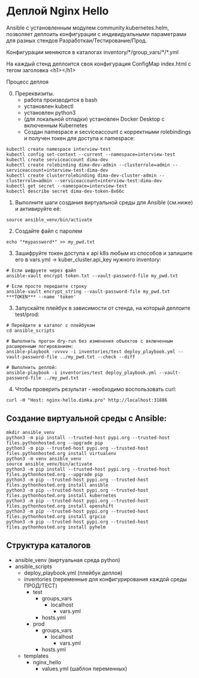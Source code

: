 # Деплой Nginx Hello
Ansible с установленным модулем community.kubernetes.helm, позволяет деплоить конфигурации 
с индивидуальными параметрами для разных стендов Разработкаи/Тестирование/Прод.

Конфигурации меняются в каталогах inventory/\*/group_vars/\*/*.yml

На каждый стенд деплоится своя конфигурация ConfigMap index.html с тегом заголовка \<h1>\</h1>

Процесс деплоя

0. Пререквизиты.
    - работа производится в bash
    - установлен kubectl
    - установлен python3
    - (для локальной отладки) установлен Docker Desktop с включенным Kubernetes
    - Создан namespace и secviceaccount с корректными rolebindings и получен токен для доступа к namespace:
```
kubectl create namespace interview-test
kubectl config set-context --current --namespace=interview-test
kubectl create serviceaccount dima-dev
kubectl create rolebinding dima-dev-admin --clusterrole=admin --serviceaccount=interview-test:dima-dev
kubectl create clusterrolebinding dima-dev-cluster-admin --clusterrole=admin --serviceaccount=interview-test:dima-dev
kubectl get secret --namespace=interview-test
kubectl describe secret dima-dev-token-8x66c
```

1. Выполните шаги создания виртуальной среды для Ansible (см.ниже) и активируйте её:
```
source ansible_venv/bin/activate
```
2. Создайте файл с паролем
```
echo "*mypassword*" >> my_pwd.txt
```
3. Зашифруйте токен доступа к api k8s любым из способов и запишите его в vars.yml -> kuber_cluster.api_key нужного inventory:
```
# Если шифруете через файл
ansible-vault encrypt token.txt --vault-password-file my_pwd.txt

# Если просто передаете строку
ansible-vault encrypt_string --vault-password-file my_pwd.txt ***TOKEN*** --name 'token'
```
3. Запускайте плейбук в зависимости от стенда, на который деплоите test/prod:
```
# Перейдите в каталог с плейбуком
cd ansible_scripts

# Выполнить прогон dry-run без изменения объектов с включенным расширенным логированием:
ansible-playbook -vvvvv -i inventories/test deploy_playbook.yml --vault-password-file ../my_pwd.txt --check --diff

# Выполнить деплой:
ansible-playbook -i inventories/test deploy_playbook.yml --vault-password-file ../my_pwd.txt

```
4. Чтобы проверить результат - необходимо воспользовать curl:
```
curl -H "Host: nginx-hello.dimka.pro" http://localhost:31886
```

## Создание виртуальной среды с Ansible:
```
mkdir ansible_venv
python3 -m pip install --trusted-host pypi.org --trusted-host files.pythonhosted.org --upgrade pip
python3 -m pip --trusted-host pypi.org --trusted-host files.pythonhosted.org install virtualenv
python3 -m venv ansible_venv
source ansible_venv/bin/activate
python3 -m pip install --trusted-host pypi.org --trusted-host files.pythonhosted.org --upgrade pip
python3 -m pip --trusted-host pypi.org --trusted-host files.pythonhosted.org install ansible
python3 -m pip --trusted-host pypi.org --trusted-host files.pythonhosted.org install kubernetes
python3 -m pip --trusted-host pypi.org --trusted-host files.pythonhosted.org install openshift
python3 -m pip --trusted-host pypi.org --trusted-host files.pythonhosted.org install grpcio
python3 -m pip --trusted-host pypi.org --trusted-host files.pythonhosted.org install pyhelm
```

## Структура каталогов
- ansible_venv (виртуальная среда python)
- ansible_scripts
    - deploy_playbook.yml (плейбук деплоя)
    - inventories (переменные для конфигурирования каждой среды ПРОД/ТЕСТ)
        - test
            - groups_vars
                - localhost
                    - vars.yml
            - hosts.yml
        - prod
            - groups_vars
                - localhost
                    - vars.yml
            - hosts.yml
    - templates
        - nginx_hello
            - values.yml (шаблон переменных)